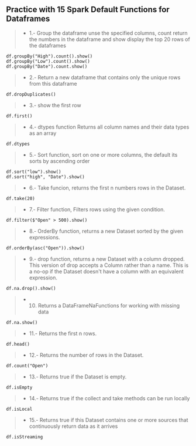 ## Practice with 15 Spark Default Functions for Dataframes

> + 1.- Group the dataframe unse the specified columns, count return the numbers in the dataframe and show display the top 20 rows of the dataframes
```
df.groupBy("High").count().show()
df.groupBy("Low").count().show()
df.groupBy("Date").count.show()
```
> + 2.- Return a new dataframe that contains only the unique rows from this dataframe
```
df.dropDuplicates()
```

> + 3.- show the first row

```
df.first()
```

> + 4.- dtypes function Returns all column names and their data types as an array
```
df.dtypes
```

> + 5.- Sort function, sort on one or more columns, the default its sorts by ascending order
```
df.sort("low").show()
df.sort("high", "Date").show()
```

> + 6.- Take funcion, returns the first n numbers rows in the Dataset.
```
df.take(20)
```

> + 7.- Filter function, Filters rows using the given condition.
```
df.filter($"Open" > 500).show()
```

> + 8.- OrderBy function, returns a new Dataset sorted by the given expressions.
```
df.orderBy(asc("Open")).show()
```

> + 9.- drop function, returns a new Dataset with a column dropped. This version of drop accepts a Column rather than a name. This is a no-op if the Dataset doesn't have a column with an equivalent expression.
```
df.na.drop().show()
```

> + 10. Returns a DataFrameNaFunctions for working with missing data
```
df.na.show()
```

> + 11.- Returns the first n rows.
```
df.head()
```

> + 12.- Returns the number of rows in the Dataset.
```
df.count("Open")
```

> + 13.- Returns true if the Dataset is empty.
```
df.isEmpty
```

> + 14.- Returns true if the collect and take methods can be run locally
```
df.isLocal
```

> + 15.- Returns true if this Dataset contains one or more 
sources that continuously return data as it arrives
```
df.isStreaming
```
